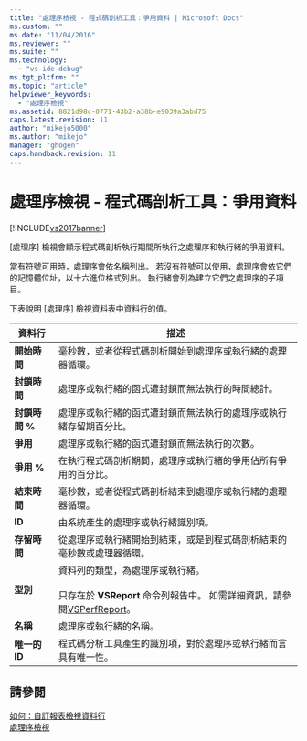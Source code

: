 ```yaml
---
title: "處理序檢視 - 程式碼剖析工具：爭用資料 | Microsoft Docs"
ms.custom: ""
ms.date: "11/04/2016"
ms.reviewer: ""
ms.suite: ""
ms.technology: 
  - "vs-ide-debug"
ms.tgt_pltfrm: ""
ms.topic: "article"
helpviewer_keywords: 
  - "處理序檢視"
ms.assetid: 8821d98c-0771-43b2-a38b-e9039a3abd75
caps.latest.revision: 11
author: "mikejo5000"
ms.author: "mikejo"
manager: "ghogen"
caps.handback.revision: 11
---
```

# 處理序檢視 - 程式碼剖析工具：爭用資料
[!INCLUDE[vs2017banner](../code-quality/includes/vs2017banner.md)]

\[處理序\] 檢視會顯示程式碼剖析執行期間所執行之處理序和執行緒的爭用資料。  
  
 當有符號可用時，處理序會依名稱列出。  若沒有符號可以使用，處理序會依它們的記憶體位址，以十六進位格式列出。  執行緒會列為建立它們之處理序的子項目。  
  
 下表說明 \[處理序\] 檢視資料表中資料行的值。  
  
|資料行|描述|  
|---------|--------|  
|**開始時間**|毫秒數，或者從程式碼剖析開始到處理序或執行緒的處理器循環。|  
|**封鎖時間**|處理序或執行緒的函式遭封鎖而無法執行的時間總計。|  
|**封鎖時間 %**|處理序或執行緒的函式遭封鎖而無法執行的處理序或執行緒存留期百分比。|  
|**爭用**|處理序或執行緒的函式遭封鎖而無法執行的次數。|  
|**爭用 %**|在執行程式碼剖析期間，處理序或執行緒的爭用佔所有爭用的百分比。|  
|**結束時間**|毫秒數，或者從程式碼剖析結束到處理序或執行緒的處理器循環。|  
|**ID**|由系統產生的處理序或執行緒識別項。|  
|**存留時間**|從處理序或執行緒開始到結束，或是到程式碼剖析結束的毫秒數或處理器循環。|  
|**型別**|資料列的類型，為處理序或執行緒。<br /><br /> 只存在於 **VSReport** 命令列報告中。  如需詳細資訊，請參閱[VSPerfReport](../profiling/vsperfreport.md)。|  
|**名稱**|處理序或執行緒的名稱。|  
|**唯一的 ID**|程式碼分析工具產生的識別項，對於處理序或執行緒而言具有唯一性。|  
  
## 請參閱  
 [如何：自訂報表檢視資料行](../profiling/how-to-customize-report-view-columns.md)   
 [處理序檢視](../profiling/process-view.md)